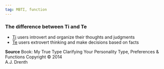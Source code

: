 ```yaml
---
tag: MBTI, function
---
```


### The difference between Ti and Te
- [Ti](obsidian://open?vault=dwarves&file=brain%2FHR%2FMBTI%2FIntroverted%20Thinking%20-%20Ti) users introvert and organize their thoughts and judgments
- [Te](obsidian://open?vault=dwarves&file=brain%2FHR%2FMBTI%2FExtroverted%20Thinking%20-%20Te) users extrovert thinking and make decisions based on facts

**Source**
Book: My True Type
Clarifying Your Personality Type, Preferences & Functions
Copyright © 2014  
A.J. Drenth